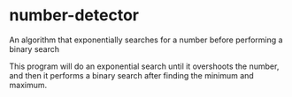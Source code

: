 # number-detector
An algorithm that exponentially searches for a number before performing a binary search

This program will do an exponential search until it overshoots the number, and then it performs a binary search after finding the minimum and maximum.
